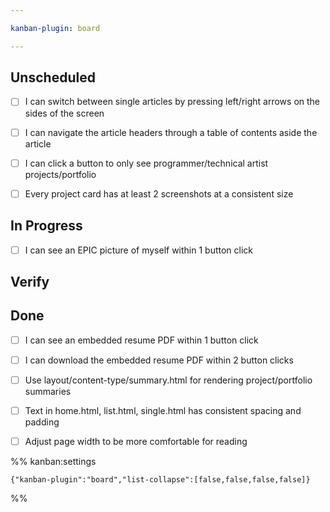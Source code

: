 ```yaml
---

kanban-plugin: board

---
```


## Unscheduled

- [ ] I can switch between single articles by pressing left/right arrows on the sides of the screen
- [ ] I can navigate the article headers through a table of contents aside the article
- [ ] I can click a button to only see programmer/technical artist projects/portfolio
- [ ] Every project card has at least 2 screenshots at a consistent size


## In Progress

- [ ] I can see an EPIC picture of myself within 1 button click


## Verify



## Done

- [ ] I can see an embedded resume PDF within 1 button click
- [ ] I can download the embedded resume PDF within 2 button clicks
- [ ] Use layout/content-type/summary.html for rendering project/portfolio summaries
- [ ] Text in home.html, list.html, single.html has consistent spacing and padding
- [ ] Adjust page width to be more comfortable for reading




%% kanban:settings
```
{"kanban-plugin":"board","list-collapse":[false,false,false,false]}
```
%%